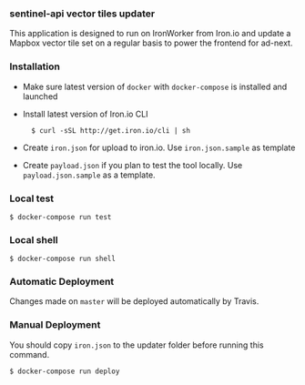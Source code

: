 ### sentinel-api vector tiles updater

This application is designed to run on IronWorker from Iron.io and update a Mapbox vector tile set on a regular basis to power the frontend for ad-next.

### Installation

- Make sure latest version of `docker` with `docker-compose` is installed and launched
- Install latest version of Iron.io CLI

        $ curl -sSL http://get.iron.io/cli | sh

- Create `iron.json` for upload to iron.io. Use `iron.json.sample` as template
- Create `payload.json` if you plan to test the tool locally. Use `payload.json.sample` as a template.


### Local test

    $ docker-compose run test

### Local shell

    $ docker-compose run shell

### Automatic Deployment

Changes made on `master` will be deployed automatically by Travis.

### Manual Deployment

You should copy `iron.json` to the updater folder before running this command.

    $ docker-compose run deploy

